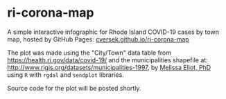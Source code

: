 # ri-corona-map
A simple interactive infographic for Rhode Island COVID-19 cases by town map, hosted by GitHub Pages: [cversek.github.io/ri-corona-map](https://cversek.github.io/ri-corona-map/)  

The plot was made using the "City/Town" data table from https://health.ri.gov/data/covid-19/ and the municipalities shapefile at: http://www.rigis.org/datasets/municipalities-1997, by [Melissa Eliot, PhD](https://github.com/melissa-eliot) using `R` with `rgdal` and `sendplot` libraries.  

Source code for the plot will be posted shortly.
